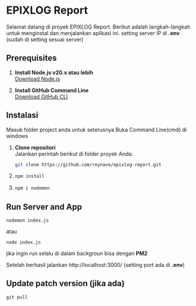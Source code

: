 # EPIXLOG Report

Selamat datang di proyek EPIXLOG Report. Berikut adalah langkah-langkah untuk menginstal dan menjalankan aplikasi ini.
setting server IP di **.env** (sudah di setting sesuai server)
## Prerequisites

1. **Install Node.js v20.x atau lebih**  
   [Download Node.js](https://nodejs.org/en)

2. **Install GitHub Command Line**  
   [Download GitHub CLI](https://cli.github.com/)

## Instalasi
Masuk folder project anda untuk seterusnya 
Buka Command Line(cmd) di windows 

1. **Clone repositori**  
   Jalankan perintah berikut di folder proyek Anda:
   ```bash
   git clone https://github.com/reynave/epixlog-report.git

2. ```bash 
   npm install

3. ```bash 
   npm i nodemon

## Run Server and App

```
nodemon index.js
```
atau 
```
node index.js
```

jika ingin run selalu di dalam backgroun bisa dengan **PM2**


Setelah berhasil jalankan http://localhost:3000/ 
(setting port ada di **.env**)

## Update patch version (jika ada)
```
git pull
```